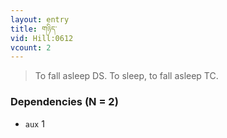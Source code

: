 ```yaml
---
layout: entry
title: གཉིད་
vid: Hill:0612
vcount: 2
---
```

> To fall asleep DS\. To sleep, to fall asleep TC\.


### Dependencies (N = 2)
* `aux` 1
